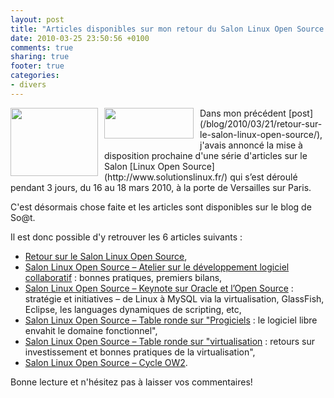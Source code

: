 ```yaml
---
layout: post
title: "Articles disponibles sur mon retour du Salon Linux Open Source 2010"
date: 2010-03-25 23:50:56 +0100
comments: true
sharing: true
footer: true
categories: 
- divers
---
```

<img style="float: left; margin: 0pt 10px 10px 0pt; cursor: pointer; width: 140px; height: 109px;" src="http://1.bp.blogspot.com/_XLL8sJPQ97g/S6vbrDSb_DI/AAAAAAAAAJY/uykch0YNZec/s200/logoSalonLinux.gif" alt="" id="BLOGGER_PHOTO_ID_5452693306525613106" border="0" />
<img style="float: left; margin: 0pt 10px 10px 0pt; cursor: pointer; width: 143px; height: 49px;" src="http://2.bp.blogspot.com/_XLL8sJPQ97g/S6vbdHDI9zI/AAAAAAAAAJQ/r-9O-dQcr9E/s200/ow2.png" alt="" id="BLOGGER_PHOTO_ID_5452693067017025330" border="0" />
Dans mon précédent [post](/blog/2010/03/21/retour-sur-le-salon-linux-open-source/), j'avais annoncé la mise à disposition prochaine d'une série d'articles sur le Salon [Linux Open Source](http://www.solutionslinux.fr/) qui s’est déroulé pendant 3 jours, du 16 au 18 mars 2010, à la porte de Versailles sur Paris.

C'est désormais chose faite et les articles sont disponibles sur le blog de So@t.

Il est donc possible d'y retrouver les 6 articles suivants :

* [Retour sur le Salon Linux Open Source](http://blog.soat.fr/2010/03/retour-sur-le-salon-linux-open-source/),
* [Salon Linux Open Source – Atelier sur le développement logiciel collaboratif](http://blog.soat.fr/2010/03/salon-linux-open-source-atelier-sur-le-developpement-logiciel-collaboratif-bonnes-pratiques-premiers-bilans/) : bonnes pratiques, premiers bilans,
* [Salon Linux Open Source – Keynote sur Oracle et l’Open Source](http://blog.soat.fr/2010/03/salon-linux-open-source-keynote-sur-oracle-et-lopen-source-strategie-et-initiatives-de-linux-a-mysql-via-la-virtualisation-glassfish-eclipse-les-languages-dynamiques-de-scripting-etc/) : stratégie et initiatives – de Linux à MySQL via la virtualisation, GlassFish, Eclipse, les languages dynamiques de scripting, etc,
* [Salon Linux Open Source – Table ronde sur "Progiciels](http://blog.soat.fr/2010/03/salon-linux-open-source-table-ronde-sur-progiciels-le-logiciel-libre-envahit-le-domaine-fonctionnel/) : le logiciel libre envahit le domaine fonctionnel",
* [Salon Linux Open Source – Table ronde sur "virtualisation](http://blog.soat.fr/2010/03/salon-linux-open-source-table-ronde-sur-virtualisation-retours-sur-investissement-et-bonnes-pratiques-de-la-virtualisation/) : retours sur investissement et bonnes pratiques de la virtualisation",
* [Salon Linux Open Source – Cycle OW2](http://blog.soat.fr/2010/03/salon-linux-open-source-cycle-ow2/).

Bonne lecture et n'hésitez pas à laisser vos commentaires!
